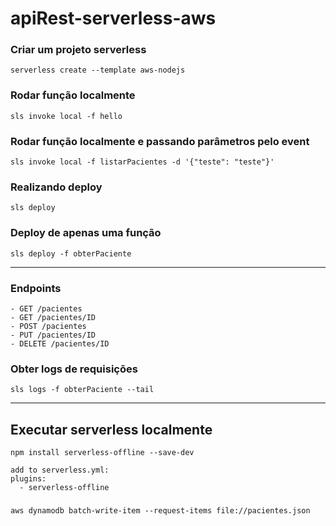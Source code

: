 # apiRest-serverless-aws
 
### Criar um projeto serverless
```
serverless create --template aws-nodejs
```

### Rodar função localmente
```
sls invoke local -f hello
```

### Rodar função localmente e passando parâmetros pelo event
```
sls invoke local -f listarPacientes -d '{"teste": "teste"}'
```

### Realizando deploy
```
sls deploy
```

### Deploy de apenas uma função
```
sls deploy -f obterPaciente
```

---

### Endpoints
```
- GET /pacientes
- GET /pacientes/ID
- POST /pacientes
- PUT /pacientes/ID
- DELETE /pacientes/ID
```

### Obter logs de requisições
```
sls logs -f obterPaciente --tail
```

--- 

## Executar serverless localmente
```
npm install serverless-offline --save-dev

add to serverless.yml:
plugins:
  - serverless-offline
```

### 
```
aws dynamodb batch-write-item --request-items file://pacientes.json
```